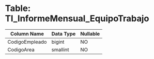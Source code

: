 # Table: TI_InformeMensual_EquipoTrabajo

| Column Name | Data Type | Nullable |
|-------------|-----------|----------|
| CodigoEmpleado | bigint | NO |
| CodigoArea | smallint | NO |
